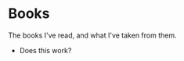 # Books
The books I've read, and what I've taken from them.


<ul>
  <li> Does this work?</li>
 </ul>
